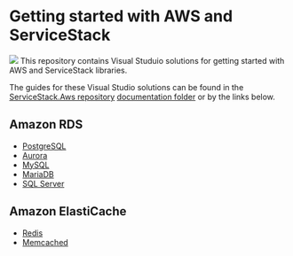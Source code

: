 # Getting started with AWS and ServiceStack
![](https://raw.githubusercontent.com/ServiceStack/Assets/5744efd80015870e6441cef6e8fd8bbc79044945/img/aws/servicestack-aws-banner.png)
This repository contains Visual Studuio solutions for getting started with AWS and ServiceStack libraries.

The guides for these Visual Studio solutions can be found in the [ServiceStack.Aws repository](https://github.com/ServiceStack/ServiceStack.Aws) [documentation folder](https://github.com/ServiceStack/ServiceStack.Aws/tree/master/docs) or by the links below.


## Amazon RDS
- [PostgreSQL](https://github.com/ServiceStack/ServiceStack.Aws/blob/master/docs/postgres-guide.md)
- [Aurora](https://github.com/ServiceStack/ServiceStack.Aws/blob/master/docs/aurora-guide.md)
- [MySQL](https://github.com/ServiceStack/ServiceStack.Aws/blob/master/docs/mysql-guide.md)
- [MariaDB](https://github.com/ServiceStack/ServiceStack.Aws/blob/master/docs/mariadb-guide.md)
- [SQL Server](https://github.com/ServiceStack/ServiceStack.Aws/blob/master/docs/mssql-guide.md)

## Amazon ElastiCache
- [Redis](https://github.com/ServiceStack/ServiceStack.Aws/blob/master/docs/redis-guide.md)
- [Memcached](https://github.com/ServiceStack/ServiceStack.Aws/blob/master/docs/memcached-guide.md)
